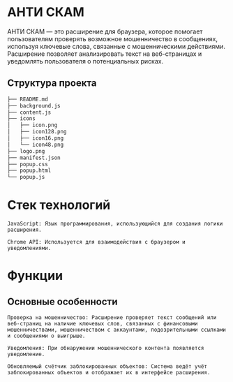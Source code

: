 # АНТИ СКАМ
АНТИ СКАМ — это расширение для браузера, которое помогает пользователям проверять возможное мошенничество в сообщениях, используя ключевые слова, связанные с мошенническими действиями. Расширение позволяет анализировать текст на веб-страницах и уведомлять пользователя о потенциальных рисках.

## Структура проекта

```bash
├── README.md
├── background.js
├── content.js
├── icons
│   ├── icon.png
│   ├── icon128.png
│   ├── icon16.png
│   └── icon48.png
├── logo.png
├── manifest.json
├── popup.css
├── popup.html
└── popup.js
```


# Стек технологий

```JavaScript: Язык программирования, использующийся для создания логики расширения.```

```Chrome API: Используется для взаимодействия с браузером и уведомлениями.```

# Функции

## Основные особенности

```Проверка на мошенничество: Расширение проверяет текст сообщений или веб-страниц на наличие ключевых слов, связанных с финансовыми мошенничествами, мошенничеством с аккаунтами, подозрительными ссылками и сообщениями о выигрыше.```

```Уведомления: При обнаружении мошеннического контента появляется уведомление.```

```Обновляемый счётчик заблокированных объектов: Система ведёт учёт заблокированных объектов и отображает их в интерфейсе расширения.```
